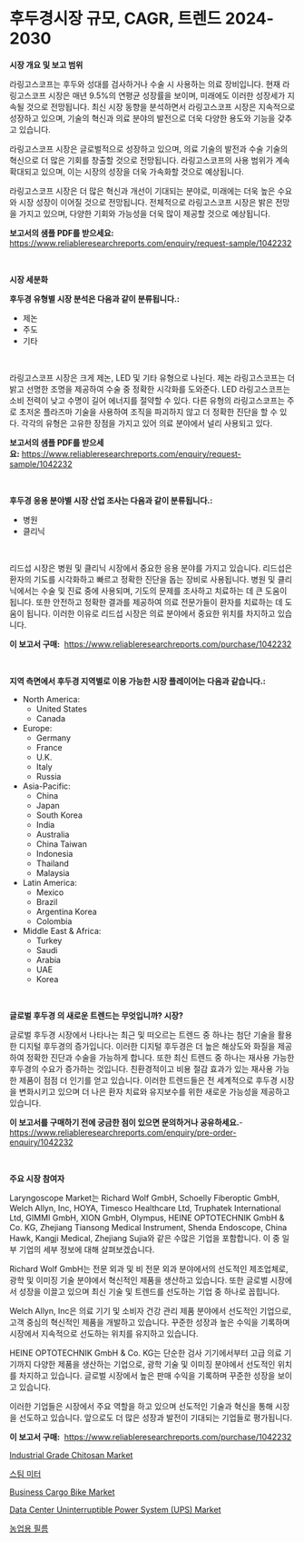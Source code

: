 <p><h1>후두경시장 규모, CAGR, 트렌드 2024-2030</h1></p><p><strong>시장 개요 및 보고 범위</strong></p>
<p><p>라링고스코프는 후두와 성대를 검사하거나 수술 시 사용하는 의료 장비입니다. 현재 라링고스코프 시장은 매년 9.5%의 연평균 성장률을 보이며, 미래에도 이러한 성장세가 지속될 것으로 전망됩니다. 최신 시장 동향을 분석하면서 라링고스코프 시장은 지속적으로 성장하고 있으며, 기술의 혁신과 의료 분야의 발전으로 더욱 다양한 용도와 기능을 갖추고 있습니다.</p><p>라링고스코프 시장은 글로벌적으로 성장하고 있으며, 의료 기술의 발전과 수술 기술의 혁신으로 더 많은 기회를 창출할 것으로 전망됩니다. 라링고스코프의 사용 범위가 계속 확대되고 있으며, 이는 시장의 성장을 더욱 가속화할 것으로 예상됩니다.</p><p>라링고스코프 시장은 더 많은 혁신과 개선이 기대되는 분야로, 미래에는 더욱 높은 수요와 시장 성장이 이어질 것으로 전망됩니다. 전체적으로 라링고스코프 시장은 밝은 전망을 가지고 있으며, 다양한 기회와 가능성을 더욱 많이 제공할 것으로 예상됩니다.</p></p>
<p><strong>보고서의 샘플 PDF를 받으세요:</strong> <a href="https://www.reliableresearchreports.com/enquiry/request-sample/1042232">https://www.reliableresearchreports.com/enquiry/request-sample/1042232</a></p>
<p>&nbsp;</p>
<p><strong>시장 세분화</strong></p>
<p><strong>후두경 유형별 시장 분석은 다음과 같이 분류됩니다.:</strong></p>
<p><ul><li>제논</li><li>주도</li><li>기타</li></ul></p>
<p>&nbsp;</p>
<p><p>라링고스코프 시장은 크게 제논, LED 및 기타 유형으로 나뉜다. 제논 라링고스코프는 더 밝고 선명한 조명을 제공하여 수술 중 정확한 시각화를 도와준다. LED 라링고스코프는 소비 전력이 낮고 수명이 길어 에너지를 절약할 수 있다. 다른 유형의 라링고스코프는 주로 초저온 플라즈마 기술을 사용하여 조직을 파괴하지 않고 더 정확한 진단을 할 수 있다. 각각의 유형은 고유한 장점을 가지고 있어 의료 분야에서 널리 사용되고 있다.</p></p>
<p><strong>보고서의 샘플 PDF를 받으세요:</strong>&nbsp;<a href="https://www.reliableresearchreports.com/enquiry/request-sample/1042232">https://www.reliableresearchreports.com/enquiry/request-sample/1042232</a></p>
<p>&nbsp;</p>
<p><strong> 후두경 응용 분야별 시장 산업 조사는 다음과 같이 분류됩니다.:</strong></p>
<p><ul><li>병원</li><li>클리닉</li></ul></p>
<p>&nbsp;</p>
<p><p>리드섭 시장은 병원 및 클리닉 시장에서 중요한 응용 분야를 가지고 있습니다. 리드섭은 환자의 기도를 시각화하고 빠르고 정확한 진단을 돕는 장비로 사용됩니다. 병원 및 클리닉에서는 수술 및 진료 중에 사용되며, 기도의 문제를 조사하고 치료하는 데 큰 도움이 됩니다. 또한 안전하고 정확한 결과를 제공하여 의료 전문가들이 환자를 치료하는 데 도움이 됩니다. 이러한 이유로 리드섭 시장은 의료 분야에서 중요한 위치를 차지하고 있습니다.</p></p>
<p><strong>이 보고서 구매:</strong>&nbsp; <a href="https://www.reliableresearchreports.com/purchase/1042232">https://www.reliableresearchreports.com/purchase/1042232</a></p>
<p>&nbsp;</p>
<p><strong>지역 측면에서 후두경 지역별로 이용 가능한 시장 플레이어는 다음과 같습니다.:</strong></p>
<p><ul>
    <li>
        North America:
        <ul>
            <li>United States</li>
            <li>Canada</li>
        </ul>
    </li>
    <li>
        Europe:
        <ul>
            <li>Germany</li>
            <li>France</li>
            <li>U.K.</li>
            <li>Italy</li>
            <li>Russia</li>
        </ul>
    </li>
    <li>
        Asia-Pacific:
        <ul>
            <li>China</li>
            <li>Japan</li>
            <li>South Korea</li>
            <li>India</li>
            <li>Australia</li>
            <li>China Taiwan</li>
            <li>Indonesia</li>
            <li>Thailand</li>
            <li>Malaysia</li>
        </ul>
    </li>
    <li>
        Latin America:
        <ul>
            <li>Mexico</li>
            <li>Brazil</li>
            <li>Argentina Korea</li>
            <li>Colombia</li>
        </ul>
    </li>
    <li>
        Middle East & Africa:
        <ul>
            <li>Turkey</li>
            <li>Saudi</li>
            <li>Arabia</li>
            <li>UAE</li>
            <li>Korea</li>
        </ul>
    </li>
    </ul></p>
<p>&nbsp;</p>
<p><strong>글로벌 후두경 의 새로운 트렌드는 무엇입니까? 시장?</strong></p>
<p><p>글로벌 후두경 시장에서 나타나는 최근 및 떠오르는 트렌드 중 하나는 첨단 기술을 활용한 디지털 후두경의 증가입니다. 이러한 디지털 후두경은 더 높은 해상도와 화질을 제공하여 정확한 진단과 수술을 가능하게 합니다. 또한 최신 트렌드 중 하나는 재사용 가능한 후두경의 수요가 증가하는 것입니다. 친환경적이고 비용 절감 효과가 있는 재사용 가능한 제품이 점점 더 인기를 얻고 있습니다. 이러한 트렌드들은 전 세계적으로 후두경 시장을 변화시키고 있으며 더 나은 환자 치료와 유지보수를 위한 새로운 가능성을 제공하고 있습니다.</p></p>
<p><strong>이 보고서를 구매하기 전에 궁금한 점이 있으면 문의하거나 공유하세요.</strong>- <a href="https://www.reliableresearchreports.com/enquiry/pre-order-enquiry/1042232">https://www.reliableresearchreports.com/enquiry/pre-order-enquiry/1042232</a></p>
<p>&nbsp;</p>
<p><strong>주요 시장 참여자</strong></p>
<p><p>Laryngoscope Market는 Richard Wolf GmbH, Schoelly Fiberoptic GmbH, Welch Allyn, Inc, HOYA, Timesco Healthcare Ltd, Truphatek International Ltd, GIMMI GmbH, XION GmbH, Olympus, HEINE OPTOTECHNIK GmbH & Co. KG, Zhejiang Tiansong Medical Instrument, Shenda Endoscope, China Hawk, Kangji Medical, Zhejiang Sujia와 같은 수많은 기업을 포함합니다. 이 중 일부 기업의 세부 정보에 대해 살펴보겠습니다.</p><p>Richard Wolf GmbH는 전문 외과 및 비 전문 외과 분야에서의 선도적인 제조업체로, 광학 및 이미징 기술 분야에서 혁신적인 제품을 생산하고 있습니다. 또한 글로벌 시장에서 성장을 이끌고 있으며 최신 기술 및 트렌드를 선도하는 기업 중 하나로 꼽힙니다.</p><p>Welch Allyn, Inc은 의료 기기 및 소비자 건강 관리 제품 분야에서 선도적인 기업으로, 고객 중심의 혁신적인 제품을 개발하고 있습니다. 꾸준한 성장과 높은 수익을 기록하며 시장에서 지속적으로 선도하는 위치를 유지하고 있습니다.</p><p>HEINE OPTOTECHNIK GmbH & Co. KG는 단순한 검사 기기에서부터 고급 의료 기기까지 다양한 제품을 생산하는 기업으로, 광학 기술 및 이미징 분야에서 선도적인 위치를 차지하고 있습니다. 글로벌 시장에서 높은 판매 수익을 기록하며 꾸준한 성장을 보이고 있습니다.</p><p>이러한 기업들은 시장에서 주요 역할을 하고 있으며 선도적인 기술과 혁신을 통해 시장을 선도하고 있습니다. 앞으로도 더 많은 성장과 발전이 기대되는 기업들로 평가됩니다.</p></p>
<p><strong>이 보고서 구매:</strong>&nbsp;&nbsp;<a href="https://www.reliableresearchreports.com/purchase/1042232">https://www.reliableresearchreports.com/purchase/1042232</a></p>
<p><p><a href="https://view.publitas.com/reportprime-1/industrial-grade-chitosan-market-size-evaluating-its-market-trends-growth-and-projections-2023-2030/">Industrial Grade Chitosan Market</a></p><p><a href="https://github.com/fredrickeglers/Market-Research-Report-List-1/blob/main/6624758190209.md">스팀 미터</a></p><p><a href="https://summer-dogwood-3e9.notion.site/Business-Cargo-Bike-Market-Analysis-Examines-its-Scope-on-Growth-Opportunities-and-Forecasted-Trend-dd14ec1f67724a58ae8eef536408d380">Business Cargo Bike Market</a></p><p><a href="https://view.publitas.com/reportprime-1/data-center-uninterruptible-power-system-ups-market-challenges-opportunities-and-growth-drivers-and-major-market-players-forecasted-for-period-from-2024-2031/">Data Center Uninterruptible Power System (UPS) Market</a></p><p><a href="https://github.com/bunxhcci35271755/Market-Research-Report-List-1/blob/main/5679621190208.md">농업용 필름</a></p></p>
